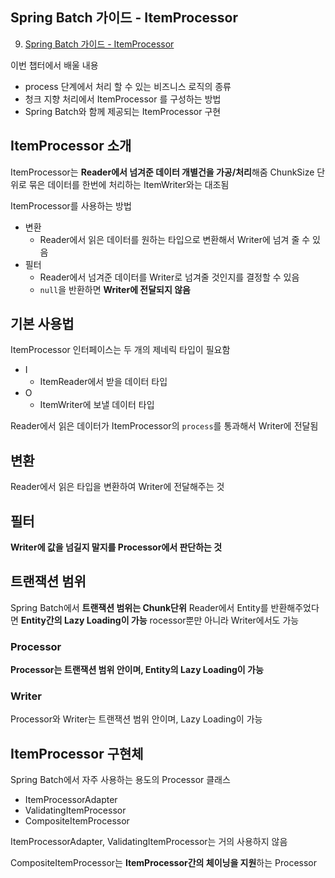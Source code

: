 ## Spring Batch 가이드 - ItemProcessor
9. [Spring Batch 가이드 - ItemProcessor](https://jojoldu.tistory.com/347)

이번 챕터에서 배울 내용

* process 단계에서 처리 할 수 있는 비즈니스 로직의 종류
* 청크 지향 처리에서 ItemProcessor 를 구성하는 방법
* Spring Batch와 함께 제공되는 ItemProcessor 구현

## ItemProcessor 소개
ItemProcessor는 **Reader에서 넘겨준 데이터 개별건을 가공/처리**해줌
ChunkSize 단위로 묶은 데이터를 한번에 처리하는 ItemWriter와는 대조됨

ItemProcessor를 사용하는 방법

* 변환
    * Reader에서 읽은 데이터를 원하는 타입으로 변환해서 Writer에 넘겨 줄 수 있음
* 필터
    * Reader에서 넘겨준 데이터를 Writer로 넘겨줄 것인지를 결정할 수 있음
    * ```null```을 반환하면 **Writer에 전달되지 않음**

## 기본 사용법
ItemProcessor 인터페이스는 두 개의 제네릭 타입이 필요함
* I
    * ItemReader에서 받을 데이터 타입
* O
    * ItemWriter에 보낼 데이터 타입

Reader에서 읽은 데이터가 ItemProcessor의 ```process```를 통과해서 Writer에 전달됨

## 변환
Reader에서 읽은 타입을 변환하여 Writer에 전달해주는 것

## 필터
**Writer에 값을 넘길지 말지를 Processor에서 판단하는 것**

## 트랜잭션 범위
Spring Batch에서 **트랜잭션 범위는 Chunk단위**
Reader에서 Entity를 반환해주었다면 **Entity간의 Lazy Loading이 가능**
rocessor뿐만 아니라 Writer에서도 가능

### Processor
**Processor는 트랜잭션 범위 안이며, Entity의 Lazy Loading이 가능**

### Writer
Processor와 Writer는 트랜잭션 범위 안이며, Lazy Loading이 가능

## ItemProcessor 구현체
Spring Batch에서 자주 사용하는 용도의 Processor 클래스

* ItemProcessorAdapter
* ValidatingItemProcessor
* CompositeItemProcessor

ItemProcessorAdapter, ValidatingItemProcessor는 거의 사용하지 않음

CompositeItemProcessor는 **ItemProcessor간의 체이닝을 지원**하는 Processor